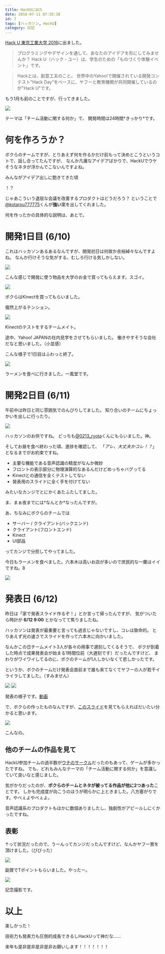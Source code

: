 ```yaml
---
title: HackUに出た
date: 2016-07-11 07:35:18
id: 7
tags: [ハッカソン, HackU]
category: 日記
---
```


[Hack U 東京工業大学 2016](http://hacku.yahoo.co.jp/titech2016/)に出ました。

<!-- more -->

>プログラミングやデザインを通して、あなたのアイデアを形にしてみませんか？
>Hack U（ハック・ユー）は、学生のための「ものづくり体験イベント」です。

>Hackとは、創意工夫のこと。
>世界中のYahoo!で開催されている開発コンテスト"Hack Day"をベースに、ヤフーと教育機関が共同開催しているのが"Hack U"です。

もう1月も前のことですが、行ってきました。

![](/assets/7/1.jpg)

テーマは「チーム活動に関する何か」で、
開発時間は24時間†きっかり†です。

# 何を作ろうか？

ボクらのチームですが、とりあえず何を作るかだけ前もって決めとこうというコトで、話し合ってたんですが、
なんか凡庸なアイデアばかりで、HackUでウケそうなネタが浮かんでこないんですよね。

みんながアイデア出しに飽きてきた頃

！？

じゃあこういう退屈な会議を改善するプロダクトはどうだろう？
ということで[@kotarou777775](https://twitter.com/kotarou777775)くんが**強い**案を出してくれました。

何を作ったかの具体的な説明は、あとで。

# 開発1日目 (6/10)

これはハッカソンあるあるなんですが、開発初日は何故か余裕綽々なんですよね。
なんか行けそうな気がする、むしろ行ける気しかしない。

![](/assets/7/2.jpg)

こんな感じで開発に使う物品を大学のお金で買ってもらえます。スゴイ。

![](/assets/7/3.jpg)

ボクらはKinectを買ってもらいました。

俄然上がるテンション。

![](/assets/7/4.jpg)

Kinectのテストをするチームメイト。

途中、Yahoo! JAPANの社内見学をさせてもらいました。
働きやすそうな会社だなと思いました。（小並感）

こんな様子で1日目はふわっと終了。

![](/assets/7/5.jpg)

ラーメンを食べに行きました。一風堂です。


# 開発2日目 (6/11)

午前中は昨日と同じ雰囲気でのんびりしてました。
知り合いのチームにちょっかいを出しに行ったり。

![](/assets/7/6.jpg)

ハッカソンのお供ですね。
どっちも[@0213_ryota](https://twitter.com/0213_ryota)くんにもらいました。神。

そしてお昼を食べ終わった頃、進捗を確認して、
「_アレ、大丈夫かコレ！？_」となるまでがお約束ですね。

- 主要な機能である音声認識の精度がなんか微妙
- フロントの表示部分に物理演算的なあるんだけどめっちゃバグってる
- Kinectとの通信を全くテストしてない
- 発表用のスライドに全く手を付けてない

みたいなカンジでとにかくあたふたしてました。

ま、まぁ夜までには†なんとか†なったんですが。

あ、ちなみにボクらのチームでは

- サーバー / クライアント(バックエンド)
- クライアント(フロントエンド)
- Kinect
- UI部品

ってカンジで分担してやってました。

今日もラーメンを食べました。六本木は高いお店が多いので庶民的な一蘭はイイですね。8

![](/assets/7/7.jpg)


# 発表日 (6/12)

昨日は「家で発表スライド作るぞ！」とか言って帰ったんですが、
気がついたら時計が **6/12 9:00** とかなってて焦りましたね。

ハッカソンは発表が最重要と言っても過言じゃないですし、コレは致命的。
とりあえず光の速さでスライドを作って六本木に向かいました。

なんかこの日チームメイト3人が各々の用事で遅刻してくるそうで、
ボクが到着した時点で成果発表会が始まる1時間位前（大遅刻です）だったんですけど、
まわりがワイワイしてるのに、ボクのチームが1人しかいなくて悲しかったです。

というか、ボクのチームだけ発表会直前まで誰も来てなくてヤフーの人が若干イライラしてました。（すみません）

![](/assets/7/8.jpg)
![](/assets/7/9.jpg)

発表の様子です。[動画](https://www.youtube.com/watch?v=jBqVcu36Yj8&t=1h18m54s)

で、ボクらの作ったものなんですが、[このスライド](https://prezi.com/0-bdffxtth5n/the-future-of-discussion/)を見てもらえればだいたい分かると思います。

![](/assets/7/10.jpg)

こんなの。

## 他のチームの作品を見て

HackU参加チームの過半数が[ウチのサークル](https://trap.tokyotech.org/)だったのもあって、ゲームが多かったですね。
でも、どれもみんなテーマの「チーム活動に関する何か」を意識していて良いなと感じました。

気がかりだったのが、**ボクらのチームとネタが被ってる作品が他に2つあった**ことです。
しかも完成度が向こうのほうが明らかに上ときました。八方塞がりです。やべぇよやべぇよ。

音声認識系のプロダクトもほかに数個ありましたし、独創性がアピールしにくかったですね。

## 表彰

↑って状況だったので、うーんってカンジだったんですけど、なんかヤフー賞を頂けました。（びびった）

![](/assets/7/11.jpg)

副賞でTポイントもらいました。やったー。

![](/assets/7/12.jpg)

記念撮影です。


# 以上

楽しかった！

技術力も発表力も圧倒的成長できるしHackUって神だな……

来年も是非是非是非是非お願いします！！！！！！！
